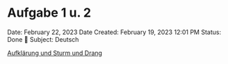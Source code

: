 # Aufgabe 1 u. 2

Date: February 22, 2023
Date Created: February 19, 2023 12:01 PM
Status: Done 🙌
Subject: Deutsch

[Aufklärung und Sturm und Drang](Aufgabe%201%20u%202/Aufkla%CC%88rung%20und%20Sturm%20und%20Drang.md)